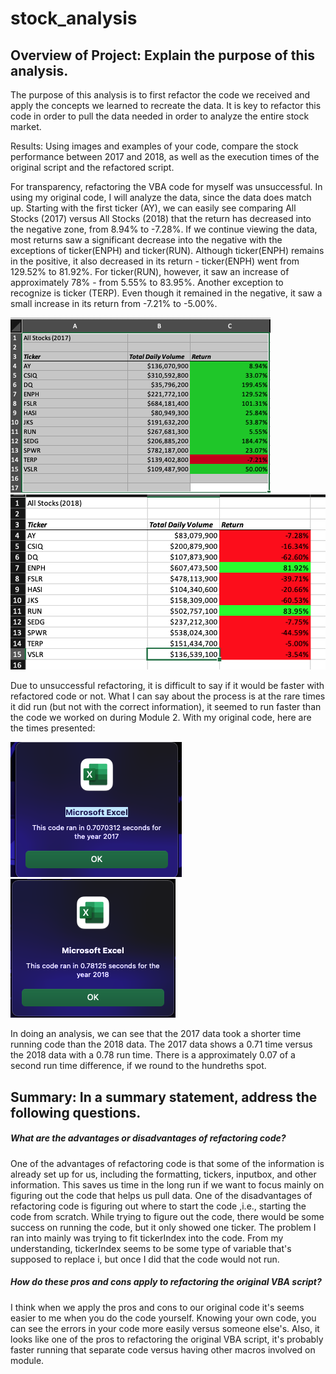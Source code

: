 # stock_analysis 
## Overview of Project: Explain the purpose of this analysis.
The purpose of this analysis is to first refactor the code we received 
and apply the concepts we learned to recreate the data. It is key to refactor 
this code in order to pull the data needed in order to analyze the entire stock market.

Results: Using images and examples of your code, compare the stock performance between 2017 and 2018, as well as the execution times of the original script and the refactored script.

For transparency, refactoring the VBA code for myself was unsuccessful. In using
 my original code, I will analyze the data, since the data does match up. 
 Starting with the first ticker (AY), we can easily see comparing All Stocks (2017)
 versus All Stocks (2018) that the return has decreased into the
 negative zone, from 8.94% to -7.28%. If we continue viewing the data, most returns saw a significant decrease into the negative with the exceptions of ticker(ENPH) and ticker(RUN). 
 Although ticker(ENPH) remains in the positive, it also decreased in its return - 
 ticker(ENPH) went from 129.52% to 81.92%. For ticker(RUN), however, it saw an increase of 
 approximately 78% - from 5.55% to 83.95%. Another exception to recognize is ticker (TERP).
 Even though it remained in the negative, it saw a small increase in its return from -7.21% to -5.00%.

![2017_Analysis](Resources/2017_Analysis.png)
![2018_Analysis](Resources/2018_Analysis.png)

Due to unsuccessful refactoring, it is difficult to say if it would be faster with refactored code or not.
What I can say about the process is at the rare times it did run (but not with the correct information),
it seemed to run faster than the code we worked on during Module 2. With my original code, here are the times presented:

![VBA_Challenge_2017](Resources/VBA_Challenge_2017.png)
![VBA_Challenge_2018](Resources/VBA_Challenge_2018.png)

In doing an analysis, we can see that the 2017 data took a shorter time running code than the 2018 data. The 2017 data shows a 0.71 time versus
the 2018 data with a 0.78 run time. There is a approximately 0.07 of a second run time difference, if we round to the hundreths spot.

## Summary: In a summary statement, address the following questions.
##### What are the advantages or disadvantages of refactoring code?
One of the advantages of refactoring code is that some of the information is already set up for us, including the formatting, tickers, inputbox, and other information. This saves us time in the long run if we want to focus mainly on figuring out the code that helps us pull data. One of the disadvantages of refactoring code is figuring out where to start the code ,i.e., starting the code from scratch. While trying to figure out the code, there would be some success on running the code, but it only showed one ticker. The problem I ran into mainly was trying to fit tickerIndex into the code. From my understanding, tickerIndex seems to be some type of variable that's supposed to replace i, but once I did that the code would not run.


##### How do these pros and cons apply to refactoring the original VBA script?
I think when we apply the pros and cons to our original code it's seems easier to me when you do the code yourself. Knowing your own code, you can see the errors in your code more easily versus someone else's. Also, it looks like one of the pros to refactoring the original VBA script, it's probably faster running that separate code versus having other macros involved on module.

